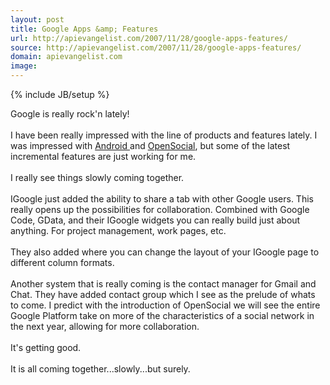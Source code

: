 ```yaml
---
layout: post
title: Google Apps &amp; Features
url: http://apievangelist.com/2007/11/28/google-apps-features/
source: http://apievangelist.com/2007/11/28/google-apps-features/
domain: apievangelist.com
image: 
---
```

{% include JB/setup %}<p>Google is really rock'n lately!<br /><br />I have been really impressed with the line of products and features lately.  I was impressed with <a href="http://code.google.com/android/#utm_campaign=en&amp;utm_source=en-ha-na-us-bk&amp;utm_medium=ha&amp;utm_term=android">Android </a>and <a href="http://code.google.com/apis/opensocial/">OpenSocial</a>, but some of the latest incremental features are just working for me.<br /><br />I really see things slowly coming together.<br /><br />IGoogle just added the ability to share a tab with other Google users. This really opens up the possibilities for collaboration.  Combined with Google Code, GData, and their IGoogle widgets you can really build just about anything.  For project management, work pages, etc.<br /><br />They also added where you can change the layout of your IGoogle page to different column formats.<br /><br />Another system that is really coming is the contact manager for Gmail and Chat.  They have added contact group which I see as the prelude of whats to come.  I predict with the introduction of OpenSocial we will see the entire Google Platform take on more of the characteristics of a social network in the next year, allowing for more collaboration.<br /><br />It's getting good.<br /><br />It is all coming together...slowly...but surely.</p>
